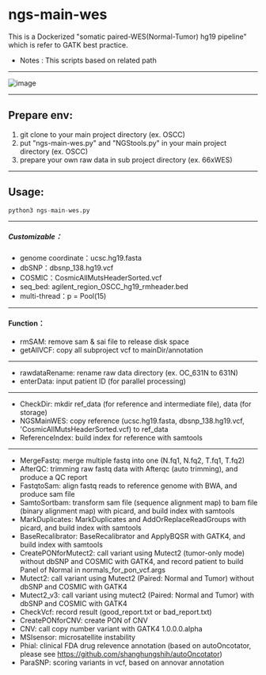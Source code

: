 # ngs-main-wes
This is a Dockerized "somatic paired-WES(Normal-Tumor) hg19 pipeline" which is refer to GATK best practice.
- Notes : This scripts based on related path
- - -
![image](https://github.com/shanghungshih/ngs-main-wes/blob/master/Guide.png)
- - -
## Prepare env:
1. git clone to your main project directory (ex. OSCC)
2. put "ngs-main-wes.py" and "NGStools.py" in your main project directory (ex. OSCC)
3. prepare your own raw data in sub project directory (ex. 66xWES)
- - -
## Usage: 
```python
python3 ngs-main-wes.py
```
- - -
##### Customizable：
- genome coordinate：ucsc.hg19.fasta
- dbSNP：dbsnp_138.hg19.vcf
- COSMIC：CosmicAllMutsHeaderSorted.vcf
- seq_bed: agilent_region_OSCC_hg19_rmheader.bed
- multi-thread：p = Pool(15)
- - -
#### Function：
- rmSAM: remove sam & sai file to release disk space
- getAllVCF: copy all subproject vcf to mainDir/annotation
- - -
- rawdataRename: rename raw data directory (ex. OC_631N to 631N)
- enterData: input patient ID (for parallel processing)
- - -
- CheckDir: mkdir ref_data (for reference and intermediate file), data (for storage)
- NGSMainWES: copy reference (ucsc.hg19.fasta, dbsnp_138.hg19.vcf, 'CosmicAllMutsHeaderSorted.vcf) to ref_data
- ReferenceIndex: build index for reference with samtools
- - -
- MergeFastq: merge multiple fastq into one (N.fq1, N.fq2, T.fq1, T.fq2)
- AfterQC: trimming raw fastq data with Afterqc (auto trimming), and produce a QC report
- FastqtoSam: align fastq reads to reference genome with BWA, and produce sam file
- SamtoSortbam: transform sam file (sequence alignment map) to bam file (binary alignment map) with picard, and build index with samtools
- MarkDuplicates: MarkDuplicates and AddOrReplaceReadGroups with picard, and build index with samtools
- BaseRecalibrator: BaseRecalibrator and ApplyBQSR with GATK4, and build index with samtools
- CreatePONforMutect2: call variant using Mutect2 (tumor-only mode) without dbSNP and COSMIC with GATK4, and record patient to build Panel of Normal in normals_for_pon_vcf.args
- Mutect2: call variant using Mutect2 (Paired: Normal and Tumor) without dbSNP and COSMIC with GATK4
- Mutect2_v3: call variant using mutect2 (Paired: Normal and Tumor) with dbSNP and COSMIC with GATK4
- CheckVcf: record result (good_report.txt or bad_report.txt)
- CreatePONforCNV: create PON of CNV
- CNV: call copy number variant with GATK4 1.0.0.0.alpha
- MSIsensor: microsatellite instability
- Phial: clinical FDA drug relevence annotation
(based on autoOncotator, please see https://github.com/shanghungshih/autoOncotator)
- ParaSNP: scoring variants in vcf, based on annovar annotation
